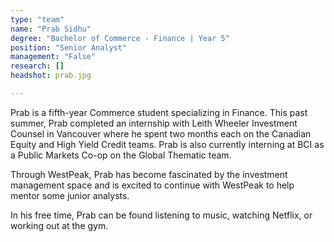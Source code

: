 ```yaml
---
type: "team"
name: "Prab Sidhu"
degree: "Bachelor of Commerce - Finance | Year 5"
position: "Senior Analyst"
management: "False"
research: []
headshot: prab.jpg

---
```


Prab is a fifth-year Commerce student specializing in Finance. This past summer, Prab completed an internship with Leith Wheeler Investment Counsel in Vancouver where he spent two months each on the Canadian Equity and High Yield Credit teams. Prab is also currently interning at BCI as a Public Markets Co-op on the Global Thematic team. 

Through WestPeak, Prab has become fascinated by the investment management space and is excited to continue with WestPeak to help mentor some junior analysts. 

In his free time, Prab can be found listening to music, watching Netflix, or working out at the gym. 